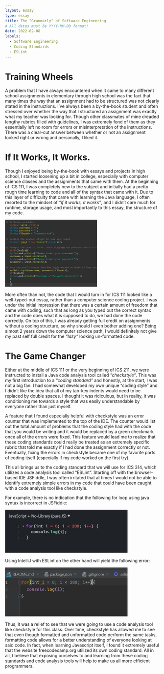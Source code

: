 ```yaml
---
layout: essay
type: essay
title: The "Grammarly" of Software Engineering
# All dates must be YYYY-MM-DD format!
date: 2022-02-08
labels:
  - Software Engineering
  - Coding Standards
  - ESLint
---
```




# Training Wheels

A problem that I have always encountered when it came to many different school assignments in elementary through high school was the fact that many times the way that an assignment had to be structured was not clearly stated in the instructions. I’ve always been a by-the-book student and often stressed over whether the way that I structured an assignment was exactly what my teacher was looking for. Though other classmates of mine dreaded lengthy rubrics filled with guidelines, I was extremely fond of them as they essentially left no room for errors or misinterpretation of the instructions. There was a clear-cut answer between whether or not an assignment looked right or wrong and personally, I liked it.

 
# If It Works, It Works.

Though I enjoyed being by-the-book with essays and projects in high school, I started loosening up a bit in college, especially with computer science classes and the assignments that came with them. At the beginning of ICS 111, I was completely new to the subject and initially had a pretty rough time learning to code and all of the syntax that came with it. Due to this layer of difficulty that came with learning the Java language, I often resorted to the mindset of *“if it works, it works”*, and I didn’t care much for runtime, storage usage, and most importantly to this essay, the structure of my code.

<img class="ui medium left floated image" src="../images/Spaghetti Code.JPG" width = "300">

More often than not, the code that I would turn in for ICS 111 looked like a well-typed-out essay, rather than a computer science coding project. I was under the initial impression that there was a certain amount of freedom that came with coding, such that as long as you typed out the correct syntax and the code does what it is supposed to do, we had done the code correctly. On top of this, I was already getting full credit on assignments without a coding structure, so why should I even bother adding one?  Being almost 2 years down the computer science path, I would definitely not give my past self full credit for the *“lazy”* looking un-formatted code.

# The Game Changer

Either at the middle of ICS 111 or the very beginning of ICS 211, we were instructed to install a Java code analysis tool called *“checkstyle”*. This was my first introduction to a *“coding standard”* and honestly, at the start, I was not a big fan. I had somewhat developed my own unique “coding style” and I didn’t like the idea that all of my tab-key indents would need to be replaced by double spaces. I thought it was ridiculous, but in reality, it was conditioning me towards a style that was easily understandable by everyone rather than just myself.

A feature that I found especially helpful with checkstyle was an error counter that was implemented to the top of the IDE. The counter would list out the total amount of problems that the coding style had with the code that you would be writing and it would be replaced by a green checkmark once all of the errors were fixed. This feature would lead me to realize that these coding standards could really be treated as an extremely specific rubric that told me exactly if I had done the assignment correctly or not. Eventually, fixing the errors in checkstyle became one of my favorite parts of coding itself (especially if my code worked on the first try).

This all brings us to the coding standard that we will use for ICS 314, which utilizes a code analysis tool called “ESLint”. Starting off with the browser-based IDE JSFiddle, I was often irritated that at times I would not be able to identify extremely simple errors in my code that could have been caught with a code analysis tool like checkstyle. 

For example, there is no indication that the following for loop using java syntax is incorrect in JSFiddle: 

<img class="ui medium image" src="../images/JSFiddle.JPG" width = "400">




Using IntelliJ with ESLint on the other hand will yield the following error:

<img class="ui medium image" src="../images/SS.png" width = "400">

Thus, it was a relief to see that we were going to use a code analysis tool like checkstyle for this class. Over time, checkstyle has allowed me to see that even though formatted and unformatted code perform the same tasks, formatting code allows for a better understanding of everyone looking at said code. In fact, when learning Javascript itself, I found it extremely useful that the website freecodecamp.org utilized its own coding standard. All in all, I believe that exposing ourselves to and learning from these coding standards and code analysis tools will help to make us all more efficient programmers.

